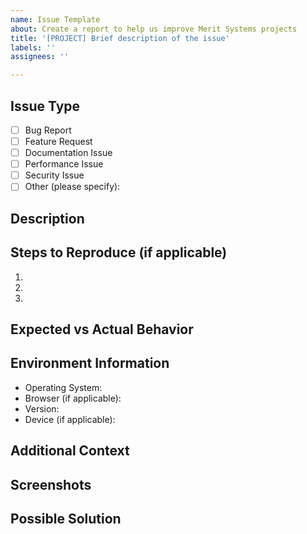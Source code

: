 ```yaml
---
name: Issue Template
about: Create a report to help us improve Merit Systems projects
title: '[PROJECT] Brief description of the issue'
labels: ''
assignees: ''

---
```


## Issue Type
<!-- What type of issue is this? -->
- [ ] Bug Report
- [ ] Feature Request
- [ ] Documentation Issue
- [ ] Performance Issue
- [ ] Security Issue
- [ ] Other (please specify):

## Description
<!-- Provide a clear and concise description of the issue -->

## Steps to Reproduce (if applicable)
<!-- If this is a bug, please provide steps to reproduce the behavior -->
1. 
2. 
3. 

## Expected vs Actual Behavior
<!-- What did you expect to happen? What actually happened? -->

## Environment Information
<!-- Please provide relevant environment details -->
- Operating System:
- Browser (if applicable):
- Version:
- Device (if applicable):

## Additional Context
<!-- Add any other context about the issue here -->

## Screenshots
<!-- If applicable, add screenshots to help explain your issue -->

## Possible Solution
<!-- If you have suggestions on how to fix the issue, please describe them here --> 